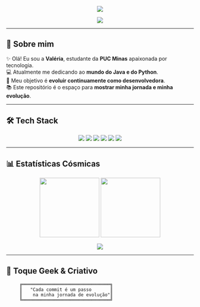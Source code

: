 <!-- HEADER NEON ANIMADO -->
<p align="center">
  <img src="https://capsule-render.vercel.app/api?type=waving&color=0:ff0080,100:7928ca&height=200&section=header&text=👩🏾‍💻+Hello+World+!&fontSize=35&fontColor=fff&animation=twinkling&fontAlignY=35" />
</p>

<!-- FRASE DE IMPACTO -->
<p align="center">
  <img src="https://readme-typing-svg.herokuapp.com?font=Fira+Code&size=26&pause=1000&color=FF00FF&center=true&vCenter=true&width=600&lines=Java+Developer+em+formação;Evoluindo+a+cada+commit+🚀" />
</p>

---

## 🌟 Sobre mim

✨ Olá! Eu sou a **Valéria**, estudante da **PUC Minas** apaixonada por tecnologia.  
💻 Atualmente me dedicando ao **mundo do Java e do Python**.  
🎯 Meu objetivo é **evoluir continuamente como desenvolvedora**.  
📚 Este repositório é o espaço para **mostrar minha jornada e minha evolução**.  

---

## 🛠️ Tech Stack

<p align="center">
  <!-- Java e tecnologias -->
  <img src="https://skillicons.dev/icons?i=java,spring,maven,gradle" />  
  <!-- Python -->
  <img src="https://skillicons.dev/icons?i=python" />  
  <!-- Ferramentas -->
  <img src="https://skillicons.dev/icons?i=docker" />
  <img src="https://skillicons.dev/icons?i=postman" />
  <img src="https://skillicons.dev/icons?i=grafana" />  
  <!-- C# e .NET -->
  <img src="https://skillicons.dev/icons?i=cs,dotnet" />  
</p>

---

## 📊 Estatísticas Cósmicas

<p align="center">
  <img src="https://github-readme-stats.vercel.app/api?username=Valeriaaparecida&show_icons=true&theme=radical&hide_border=true" height="160" />
  <img src="https://github-readme-streak-stats.herokuapp.com?user=Valeriaaparecidao&theme=radical&hide_border=true" height="160" />
</p>

<p align="center">
  <img src="https://github-profile-trophy.vercel.app/?username=Valeriaaparecida&theme=dracula&row=1&column=6" />
</p>

---



## 🎨 Toque Geek & Criativo

```ascii
     ╔═════════════════════════════════╗
     ║   "Cada commit é um passo       ║
     ║    na minha jornada de evolução"║
     ╚═════════════════════════════════╝
